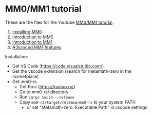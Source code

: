 # MM0/MM1 tutorial

These are the files for the Youtube [MM0/MM1 tutorial](https://www.youtube.com/watch?v=A7WfrW7-ifw).

1. [Installing MM0](01-installation.mm0)
2. [Introduction to MM0](02-mm0-intro.mm0)
3. [Introduction to MM1](03-mm1-intro.mm1)
4. [Advanced MM1 features](04-mm1-features.mm1)

Installation:
* Get VS Code (https://code.visualstudio.com/)
* Get the vscode extension (search for metamath-zero in the marketplace)
* Get mm0-rs
  * Get Rust (https://rustup.rs/)
  * Go to mm0-rs/ directory
  * Run `cargo build --release`
  * Copy `mm0-rs/target/release/mm0-rs` to your system PATH
    * or set "Metamath-zero: Executable Path" in vscode settings
